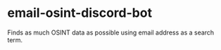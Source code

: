 # email-osint-discord-bot
 Finds as much OSINT data as possible using email address as a search term.
